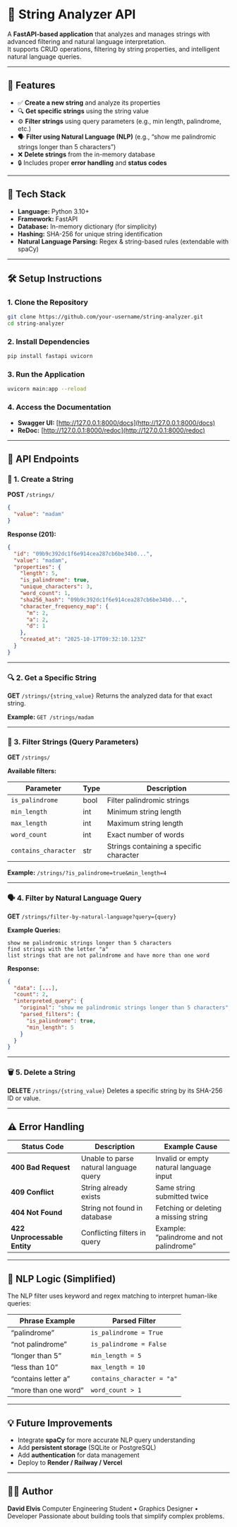 # 🧠 String Analyzer API

A **FastAPI-based application** that analyzes and manages strings with advanced filtering and natural language interpretation.  
It supports CRUD operations, filtering by string properties, and intelligent natural language queries.

---

## 🚀 Features

- ✅ **Create a new string** and analyze its properties  
- 🔍 **Get specific strings** using the string value  
- ⚙️ **Filter strings** using query parameters (e.g., min length, palindrome, etc.)  
- 🗣️ **Filter using Natural Language (NLP)** (e.g., “show me palindromic strings longer than 5 characters”)  
- ❌ **Delete strings** from the in-memory database  
- 🔒 Includes proper **error handling** and **status codes**

---

## 🧩 Tech Stack

- **Language:** Python 3.10+  
- **Framework:** FastAPI  
- **Database:** In-memory dictionary (for simplicity)  
- **Hashing:** SHA-256 for unique string identification  
- **Natural Language Parsing:** Regex & string-based rules (extendable with spaCy)

---

## 🛠️ Setup Instructions

### 1. Clone the Repository
```bash
git clone https://github.com/your-username/string-analyzer.git
cd string-analyzer
````

### 2. Install Dependencies

```bash
pip install fastapi uvicorn
```

### 3. Run the Application

```bash
uvicorn main:app --reload
```

### 4. Access the Documentation

* **Swagger UI:** [http://127.0.0.1:8000/docs](http://127.0.0.1:8000/docs)
* **ReDoc:** [http://127.0.0.1:8000/redoc](http://127.0.0.1:8000/redoc)

---

## 📍 API Endpoints

### 🧾 1. **Create a String**

**POST** `/strings/`

```json
{
  "value": "madam"
}
```

**Response (201):**

```json
{
  "id": "09b9c392dc1f6e914cea287cb6be34b0...",
  "value": "madam",
  "properties": {
    "length": 5,
    "is_palindrome": true,
    "unique_characters": 3,
    "word_count": 1,
    "sha256_hash": "09b9c392dc1f6e914cea287cb6be34b0...",
    "character_frequency_map": {
      "m": 2,
      "a": 2,
      "d": 1
    },
    "created_at": "2025-10-17T09:32:10.123Z"
  }
}
```

---

### 🔍 2. **Get a Specific String**

**GET** `/strings/{string_value}`
Returns the analyzed data for that exact string.

**Example:**
`GET /strings/madam`

---

### 🧮 3. **Filter Strings (Query Parameters)**

**GET** `/strings/`

**Available filters:**

| Parameter            | Type | Description                             |
| -------------------- | ---- | --------------------------------------- |
| `is_palindrome`      | bool | Filter palindromic strings              |
| `min_length`         | int  | Minimum string length                   |
| `max_length`         | int  | Maximum string length                   |
| `word_count`         | int  | Exact number of words                   |
| `contains_character` | str  | Strings containing a specific character |

**Example:**
`/strings/?is_palindrome=true&min_length=4`

---

### 🗣️ 4. **Filter by Natural Language Query**

**GET** `/strings/filter-by-natural-language?query={query}`

**Example Queries:**

```
show me palindromic strings longer than 5 characters
find strings with the letter "a"
list strings that are not palindrome and have more than one word
```

**Response:**

```json
{
  "data": [...],
  "count": 2,
  "interpreted_query": {
    "original": "show me palindromic strings longer than 5 characters",
    "parsed_filters": {
      "is_palindrome": true,
      "min_length": 5
    }
  }
}
```

---

### 🗑️ 5. **Delete a String**

**DELETE** `/strings/{string_value}`
Deletes a specific string by its SHA-256 ID or value.

---

## ⚠️ Error Handling

| Status Code                  | Description                            | Example Cause                            |
| ---------------------------- | -------------------------------------- | ---------------------------------------- |
| **400 Bad Request**          | Unable to parse natural language query | Invalid or empty natural language input  |
| **409 Conflict**             | String already exists                  | Same string submitted twice              |
| **404 Not Found**            | String not found in database           | Fetching or deleting a missing string    |
| **422 Unprocessable Entity** | Conflicting filters in query           | Example: “palindrome and not palindrome” |

---

## 🧠 NLP Logic (Simplified)

The NLP filter uses keyword and regex matching to interpret human-like queries:

| Phrase Example       | Parsed Filter              |
| -------------------- | -------------------------- |
| “palindrome”         | `is_palindrome = True`     |
| “not palindrome”     | `is_palindrome = False`    |
| “longer than 5”      | `min_length = 5`           |
| “less than 10”       | `max_length = 10`          |
| “contains letter a”  | `contains_character = "a"` |
| “more than one word” | `word_count > 1`           |

---

## 💡 Future Improvements

* Integrate **spaCy** for more accurate NLP query understanding
* Add **persistent storage** (SQLite or PostgreSQL)
* Add **authentication** for data management
* Deploy to **Render / Railway / Vercel**

---

## 👨‍💻 Author

**David Elvis**
Computer Engineering Student • Graphics Designer • Developer
Passionate about building tools that simplify complex problems.

